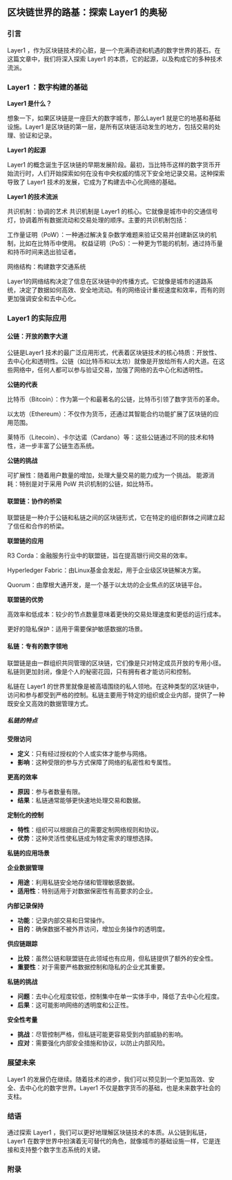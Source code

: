 ## 区块链世界的路基：探索 Layer1 的奥秘
### 引言
Layer1 ，作为区块链技术的心脏，是一个充满奇迹和机遇的数字世界的基石。在这篇文章中，我们将深入探索 Layer1 的本质，它的起源，以及构成它的多种技术流派。

### Layer1 ：数字构建的基础

**Layer1 是什么？**

想象一下，如果区块链是一座巨大的数字城市，那么Layer1 就是它的地基和基础设施。Layer1 是区块链的第一层，是所有区块链活动发生的地方，包括交易的处理、验证和记录。


**Layer1 的起源**

Layer1 的概念诞生于区块链的早期发展阶段。最初，当比特币这样的数字货币开始流行时，人们开始探索如何在没有中央权威的情况下安全地记录交易。这种探索导致了 Layer1 技术的发展，它成为了构建去中心化网络的基础。

**Layer1 的技术流派**

共识机制：协调的艺术
共识机制是 Layer1 的核心。它就像是城市中的交通信号灯，协调着所有数据流动和交易处理的顺序。主要的共识机制包括：

工作量证明（PoW）：一种通过解决复杂数学难题来验证交易并创建新区块的机制，比如在比特币中使用。
权益证明（PoS）：一种更为节能的机制，通过持币量和持币时间来选出验证者。

网络结构：构建数字交通系统

Layer1的网络结构决定了信息在区块链中的传播方式。它就像是城市的道路系统，决定了数据如何高效、安全地流动。有的网络设计重视速度和效率，而有的则更加强调安全和去中心化。

### Layer1 的实际应用

#### 公链：开放的数字大道
公链是Layer1 技术的最广泛应用形式，代表着区块链技术的核心特质：开放性、去中心化和透明性。公链（如比特币和以太坊）就像是开放给所有人的大道。在这些网络中，任何人都可以参与验证交易，加强了网络的去中心化和透明性。

**公链的代表**

比特币（Bitcoin）：作为第一个和最著名的公链，比特币引领了数字货币的革命。

以太坊（Ethereum）：不仅作为货币，还通过其智能合约功能扩展了区块链的应用范围。

莱特币（Litecoin）、卡尔达诺（Cardano）等：这些公链通过不同的技术和特性，进一步丰富了公链生态系统。

**公链的挑战**

可扩展性：随着用户数量的增加，处理大量交易的能力成为一个挑战。
能源消耗：特别是对于采用 PoW 共识机制的公链，如比特币。


#### 联盟链：协作的桥梁
联盟链是一种介于公链和私链之间的区块链形式，它在特定的组织群体之间建立起了信任和合作的桥梁。

**联盟链的应用**

R3 Corda：金融服务行业中的联盟链，旨在提高银行间交易的效率。

Hyperledger Fabric：由Linux基金会发起，用于企业级区块链解决方案。

Quorum：由摩根大通开发，是一个基于以太坊的企业焦点的区块链平台。

**联盟链的优势**

高效率和低成本：较少的节点数量意味着更快的交易处理速度和更低的运行成本。

更好的隐私保护：适用于需要保护敏感数据的场景。

#### 私链：专有的数字领地
联盟链是由一群组织共同管理的区块链，它们像是只对特定成员开放的专用小径。私链则更加封闭，像是个人的秘密花园，只有拥有者才能访问和控制。

私链在 Layer1 的世界里就像是被高墙围绕的私人领地。在这种类型的区块链中，访问和参与都受到严格的控制。私链主要用于特定的组织或企业内部，提供了一种既安全又高效的数据管理方式。

##### 私链的特点

**受限访问**

- **定义**：只有经过授权的个人或实体才能参与网络。
- **影响**：这种受限的参与方式保障了网络的私密性和专属性。

**更高的效率**

- **原因**：参与者数量有限。
- **结果**：私链通常能够更快速地处理交易和数据。

**定制化的控制**

- **特性**：组织可以根据自己的需要定制网络规则和协议。
- **优势**：这种灵活性使私链成为特定需求的理想选择。

**私链的应用场景**

**企业数据管理**
- **用途**：利用私链安全地存储和管理敏感数据。
- **适用性**：特别适用于对数据保密性有高要求的企业。

**内部记录保持**
- **功能**：记录内部交易和日常操作。
- **目的**：确保数据不被外界访问，增加业务操作的透明度。

**供应链跟踪**
- **比较**：虽然公链和联盟链在此领域也有应用，但私链提供了额外的安全性。
- **重要性**：对于需要严格数据控制和隐私的企业尤其重要。

**私链的挑战**

- **问题**：去中心化程度较低，控制集中在单一实体手中，降低了去中心化程度。
- **后果**：这可能影响网络的透明度和公正性。

**安全性考量**

- **挑战**：尽管控制严格，但私链可能更容易受到内部威胁的影响。
- **应对**：需要强化内部安全措施和协议，以防止内部风险。


### 展望未来
Layer1 的发展仍在继续。随着技术的进步，我们可以预见到一个更加高效、安全、去中心化的数字世界。Layer1 不仅是数字货币的基础，也是未来数字社会的支柱。

### 结语
通过探索 Layer1 ，我们可以更好地理解区块链技术的本质。从公链到私链，Layer1 在数字世界中扮演着无可替代的角色，就像城市的基础设施一样，它是连接和支持整个数字生态系统的关键。

### 附录
